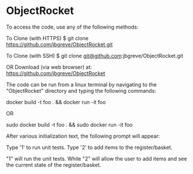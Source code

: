# ObjectRocket

To access the code, use any of the following methods:

To Clone (with HTTPS)
$ git clone https://github.com/jbgreve/ObjectRocket.git

To Clone (with SSH) 
$ git clone git@github.com:jbgreve/ObjectRocket.git

OR Download (via web browser) at:
https://github.com/jbgreve/ObjectRocket


The code can be run from a linux terminal by navigating to the "ObjectRocket" directory and typing the following commands:

docker build -t foo . && docker run -it foo

OR

sudo docker build -t foo . && sudo docker run -it foo

After various initialization text, the following prompt will appear:

Type '1' to run unit tests.
Type '2' to add items to the register/basket.
>>> 


"1" will run the unit tests. While "2" will allow the user to add items and see the current state of the register/basket.
